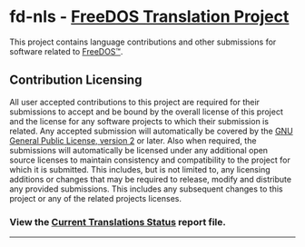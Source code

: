 # fd-nls - [FreeDOS Translation Project](https://shidel.github.io/fd-nls)

This project contains language contributions and other submissions 
for software related to [FreeDOS&trade;](https://www.freedos.org).

## Contribution Licensing

All user accepted contributions to this project are required for their
submissions to accept and be bound by the overall license of this project and
the license for any software projects to which their submission is related.
Any accepted submission will automatically be covered by the [GNU General
Public License, version 2](https://opensource.org/licenses/GPL-2.0) or later. 
Also when required, the submissions will automatically be licensed under any 
additional open source licenses to maintain consistency and compatibility 
to the project for which it is submitted. This includes, but is not limited 
to, any licensing additions or changes that may be required to release, modify
and distribute any provided submissions. This includes any subsequent changes 
to this project or any of the related projects licenses.

### View the [Current Translations Status](https://shidel.github.io/fd-nls/report.html) report file.
<hr>
<!-- Additional Help and other text -->
